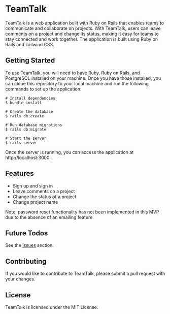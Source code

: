 # TeamTalk
TeamTalk is a web application built with Ruby on Rails that enables teams to communicate and collaborate on projects. With TeamTalk, users can leave comments on a project and change its status, making it easy for teams to stay connected and work together. The application is built using Ruby on Rails and Tailwind CSS.

## Getting Started
To use TeamTalk, you will need to have Ruby, Ruby on Rails, and PostgreSQL installed on your machine. Once you have those installed, you can clone this repository to your local machine and run the following commands to set up the application:
```
# Install dependencies
$ bundle install

# Create the database
$ rails db:create

# Run database migrations
$ rails db:migrate

# Start the server
$ rails server
```
Once the server is running, you can access the application at http://localhost:3000.

## Features
- Sign up and sign in
- Leave comments on a project
- Change the status of a project
- Change project name

Note: password reset functionality has not been implemented in this MVP due to the absence of an emailing feature.

## Future Todos
See the [issues](https://github.com/AndyCodez/team-talk/issues) section.

## Contributing
If you would like to contribute to TeamTalk, please submit a pull request with your changes.

## License
TeamTalk is licensed under the MIT License.
